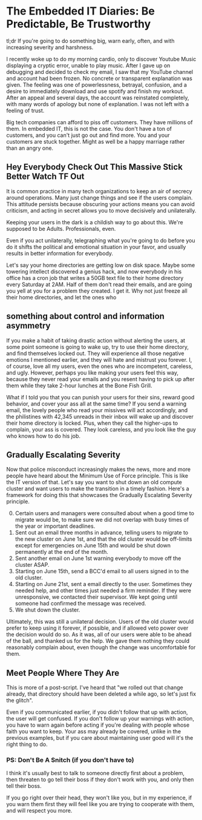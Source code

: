 # The Embedded IT Diaries: Be Predictable, Be Trustworthy

tl;dr If you're going to do something big, warn early, often, and with increasing severity and harshness.

I recently woke up to do my morning cardio, only to discover Youtube Music displaying a cryptic error, unable to play music.
After I gave up on debugging and decided to check my email, I saw that my YouTube channel and account had been frozen.
No concrete or transparent explanation was given.
The feeling was one of powerlessness, betrayal, confusion, and a desire to immediately download and use spotify and finish my workout.
After an appeal and several days, the account was reinstated completely, with many words of apology but none of explanation.
I was not left with a feeling of trust.

Big tech companies can afford to piss off customers.
They have millions of them.
In embedded IT, this is not the case.
You don't have a ton of customers, and you can't just go out and find more.
You and your customers are stuck together.
Might as well be a happy marriage rather than an angry one.

## Hey Everybody Check Out This Massive Stick Better Watch TF Out

It is common practice in many tech organizations to keep an air of secrecy around operations.
Many just change things and see if the users complain.
This attitude persists because obscuring your actions means you can avoid criticism, and acting in secret allows you to move decisively and unilaterally.

Keeping your users in the dark is a childish way to go about this.
We're supposed to be Adults. Professionals, even.

Even if you act unilaterally, telegraphing what you're going to do before you do it shifts the political and emotional situation in your favor, and usually results in better information for everybody.

Let's say your home directories are getting low on disk space.
Maybe some towering intellect discovered a genius hack, and now everybody in his office has a cron job that writes a 50GB text file to their home directory every Saturday at 2AM.
Half of them don't read their emails, and are going you yell at you for a problem they created.
I get it.
Why not just freeze all their home directories, and let the ones who 

## something about control and information asymmetry

If you make a habit of taking drastic action without alerting the users, at some point someone is going to wake up, try to use their home directory, and find themselves locked out.
They will experience all those negative emotions I mentioned earlier, and they will hate and mistrust you forever.
I, of course, love all my users, even the ones who are incompetent, careless, and ugly.
However, perhaps you like making your users feel this way, because they never read your emails and you resent having to pick up after them while they take 2-hour lunches at the Bone Fish Grill.

What if I told you that you can punish your users for their sins, reward good behavior, and cover your ass all at the same time?
If you send a warning email, the lovely people who read your missives will act accordingly, and the philistines with 42,345 unreads in their inbox will wake up and discover their home directory is locked.
Plus, when they call the higher-ups to complain, your ass is covered. 
They look careless, and you look like the guy who knows how to do his job.

## Gradually Escalating Severity

Now that police misconduct increasingly makes the news, more and more people have heard about the Minimum Use of Force principle.
This is like the IT version of that.
Let's say you want to shut down an old compute cluster and want users to make the transition in a timely fashion.
Here's a framework for doing this that showcases the Gradually Escalating Severity principle.

0. Certain users and managers were consulted about when a good time to migrate would be, to make sure we did not overlap with busy times of the year or important deadlines.
1. Sent out an email three months in advance, telling users to migrate to the new cluster on June 1st, and that the old cluster would be off-limits except for emergencies on June 15th and would be shut down permanently at the end of the month.
2. Sent another email on June 1st warning everybody to move off the cluster ASAP.
3. Starting on June 15th, send a BCC'd email to all users signed in to the old cluster.
4. Starting on June 21st, sent a email directly to the user. Sometimes they needed help, and other times just needed a firm reminder. If they were unresponsive, we contacted their supervisor. We kept going until someone had confirmed the message was received. 
5. We shut down the cluster. 

Ultimately, this was still a unilateral decision.
Users of the old cluster would prefer to keep using it forever, if possible, and if allowed veto power over the decision would do so. 
As it was, all of our users were able to be ahead of the ball, and thanked us for the help.
We gave them nothing they could reasonably complain about, even though the change was uncomfortable for them.

## Meet People Where They Are

This is more of a post-script.
I've heard that "we rolled out that change already, that directory should have been deleted a while ago, so let's just fix the glitch".

Even if you communicated earlier, if you didn't follow that up with action, the user will get confused.
If you don't follow up your warnings with action, you have to warn again before acting if you're dealing with people whose faith you want to keep.
Your ass may already be covered, unlike in the previous examples, but if you care about maintaining user good will it's the right thing to do.

### PS: Don't Be A Snitch (if you don't have to)

I think it's usually best to talk to someone directly first about a problem, then threaten to go tell their boss if they don't work with you, and only then tell their boss.

If you go right over their head, they won't like you, but in my experience, if you warn them first they will feel like you are trying to cooperate with them, and will respect you more.
